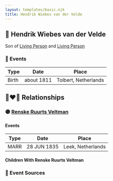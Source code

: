 ```yaml
---
layout: templates/basic.njk
title: Hendrik Wiebes van der Velde
---
```

## 🔵 Hendrik Wiebes van der Velde

Son of [Living Person](/people/9/9294160) and [Living Person](/people/4/48633974)

### 📆 Events

Type | Date | Place
------ | ------ | ------
Birth | about 1811 | Tolbert, Netherlands

## 👩‍❤️‍👨 Relationships

### 🟣 [Renske Ruurts Veltman](/people/6/61029791)

#### Events

Type | Date | Place
------ | ------ | ------
MARR | 28 JUN 1835 | Leek, Netherlands
#### Children With Renske Ruurts Veltman
### 📰 Event Sources
